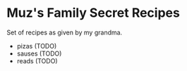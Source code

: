 # Muz's Family Secret Recipes

Set of recipes as given by my grandma.

* pizas (TODO)
* sauses (TODO)
* reads (TODO)
